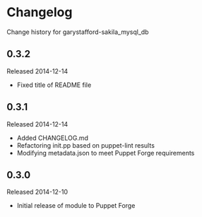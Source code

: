 # Changelog

Change history for garystafford-sakila_mysql_db

## 0.3.2

Released 2014-12-14

* Fixed title of README file

## 0.3.1

Released 2014-12-14

* Added CHANGELOG.md
* Refactoring init.pp based on puppet-lint results
* Modifying metadata.json to meet Puppet Forge requirements

## 0.3.0

Released 2014-12-10

* Initial release of module to Puppet Forge
